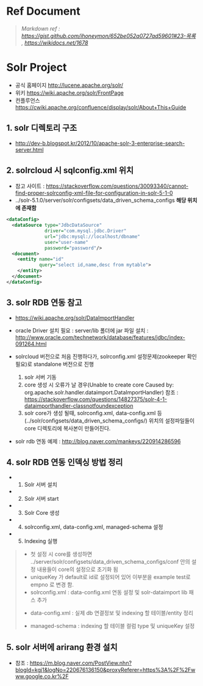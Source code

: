 Ref Document
=============
> ###### Markdown ref : https://gist.github.com/ihoneymon/652be052a0727ad59601#23-목록 , https://wikidocs.net/1678

Solr Project 
=============
* 공식 홈페이지 http://lucene.apache.org/solr/
* 위키 https://wiki.apache.org/solr/FrontPage
* 컨플루언스 https://cwiki.apache.org/confluence/display/solr/About+This+Guide

## 1. solr 디렉토리 구조
* http://dev-b.blogspot.kr/2012/10/apache-solr-3-enterprise-search-server.html


## 2. solrcloud 시 sqlconfig.xml 위치
* 참고 사이트 : https://stackoverflow.com/questions/30093340/cannot-find-proper-solrconfig-xml-file-for-configuration-in-solr-5-1-0
*  ../solr-5.1.0/server/solr/configsets/data_driven_schema_configs **해당 위치에 존재함**
```xml
<dataConfig>
  <dataSource type="JdbcDataSource" 
              driver="com.mysql.jdbc.Driver"
              url="jdbc:mysql://localhost/dbname" 
              user="user-name" 
              password="password"/>
  <document>
    <entity name="id" 
            query="select id,name,desc from mytable">
    </entity>
  </document>
</dataConfig>
```

## 3. solr RDB 연동 참고
* https://wiki.apache.org/solr/DataImportHandler

* oracle Driver 설치 필요 : server/lib 폴더에 jar 파일 설치 : http://www.oracle.com/technetwork/database/features/jdbc/index-091264.html

* solrcloud 버전으로 처음 진행하다가, solrconfig.xml 설정문제(zookeeper 확인필요)로 standalone 버전으로 진행
  1. solr 서버 기동
  2. core 생성 시 오류가 날 경우(Unable to create core Caused by: org.apache.solr.handler.dataimport.DataImportHandler)
  참조 : https://stackoverflow.com/questions/14827375/solr-4-1-dataimporthandler-classnotfoundexception
  3. solr core가 생성 될때, solrconfig.xml, data-config.xml 등 (../solr/configsets/data_driven_schema_configs/) 위치의 설정파일들이 core 디렉토리에 복사본이 만들어진다.
  
* solr rdb 연동 예제 : http://blog.naver.com/mankeys/220914286596

## 4. solr RDB 연동 인덱싱 방법 정리
* 1. Solr 서버 설치
* 2. Solr 서버 start
* 3. Solr Core 생성
* 4. solrconfig.xml, data-config.xml, managed-schema 설정
* 5. Indexing 실행
> * 첫 설정 시 core를 생성하면 ../server/solr/configsets/data_driven_schema_configs/conf 안의 설정 내용들이 core의 설정으로 초기화 됨
> * uniqueKey 가 default로 id로 설정되어 있어 이부분을 example test로 empno 로 변경 함.
> * solrconfig.xml : data-config.xml 연동 설정 및 solr-dataimport lib 패스 추가 </p>
> * data-config.xml : 실제 db 연결정보 및 indexing 할 테이블/entity 정리 </p>
> * managed-schema : indexing 할 테이블 컬럼 type 및 uniqueKey 설정</p>

## 5. solr 서버에 arirang 환경 설치

* 참조 : https://m.blog.naver.com/PostView.nhn?blogId=kgj1&logNo=220676136150&proxyReferer=https%3A%2F%2Fwww.google.co.kr%2F

